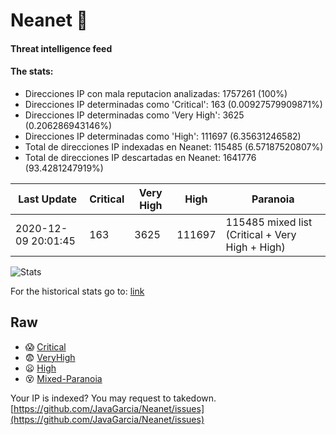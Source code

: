 # Neanet :hocho:
#### Threat intelligence feed
#### The stats:

- Direcciones IP con mala reputacion analizadas: 1757261 (100%)
- Direcciones IP determinadas como 'Critical':  163 (0.00927579909871%)
- Direcciones IP determinadas como 'Very High':  3625 (0.206286943146%)
- Direcciones IP determinadas como 'High':  111697 (6.35631246582)
- Total de direcciones IP indexadas en Neanet:  115485 (6.57187520807%)
- Total de direcciones IP descartadas en Neanet:  1641776 (93.4281247919%)

| Last Update | Critical | Very High | High | Paranoia |
| --- | --- | --- | --- | --- |
| 2020-12-09 20:01:45 | 163 | 3625 | 111697 | 115485 mixed list (Critical + Very High + High)|

![Stats](https://docs.google.com/spreadsheets/d/e/2PACX-1vSnaNMIXVabIpDJjufMlzH7poXnshF3mgd8Is1g9ytUEzVsP5my4Trn8f-xkoLLQ38xpL3HtmUexLo6/pubchart?oid=501124687&format=image)

For the historical stats go to: [link](/stats.csv)
## Raw
- :scream: [Critical](https://raw.githubusercontent.com/JavaGarcia/Neanet/master/blacklists/neanet_critical.txt)
- :fearful: [VeryHigh](https://raw.githubusercontent.com/JavaGarcia/Neanet/master/blacklists/neanet_veryHigh.txtt)
- :frowning: [High](https://raw.githubusercontent.com/JavaGarcia/Neanet/master/blacklists/neanet_high.txt)
- :dizzy_face: [Mixed-Paranoia](https://raw.githubusercontent.com/JavaGarcia/Neanet/master/blacklists/neanet_all.txt)


Your IP is indexed? You may request to takedown. [https://github.com/JavaGarcia/Neanet/issues](https://github.com/JavaGarcia/Neanet/issues)













































































































































































































































































































































































































































































































































































































































































































































































































































































































































































































































































































































































































































































































































































































































































































































































































































































































































































































































































































































































































































































































































































































































































































































































































































































































































































































































































































































































